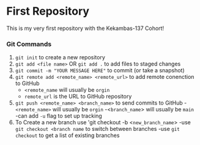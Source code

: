 # First Repository 

This is my very first repository with the Kekambas-137 Cohort! 

### Git Commands
1. `git init` to create a new repository 
2. `git add <file name>` OR `git add .` to add files to staged changes
3. `git commit -m "YOUR MESSAGE HERE"` to commit (or take a snapshot)
4. `git remote add <remote_name> <remote_url>` to add remote conenction to GitHub
    - `<remote_name` will usually be `orgin`
    - `remote_url` is the URL to GitHub repository
5. `git push <remote_name> <branch_name>` to send commits to GitHub
    -`<remote_name>` will usually be `orgin`
    -<`branch_name`> will usually be `main`   
    -can add `-u` flag to set up tracking
6. To Create a new branch use 'git checkout -b <`new_branch_name`>
    -use `git checkout <branch name` to switch between branches
    -use `git checkout` to get a list of existing branches